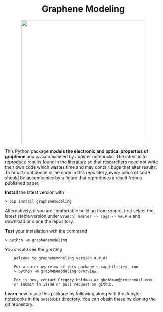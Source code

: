 <h1><center>Graphene Modeling</center></h1>

<center><img src='https://github.com/gholdman1/graphenemodeling/blob/master/notebooks/images/overview.png' width=400px /></center>

This Python package **models the electronic and optical properties of graphene** and is accompanied by Jupyter notebooks. The intent is to reproduce results found in the literature so that researchers need not write their own code which wastes time and may contain bugs that alter results. To boost confidence in the code in this repository, every piece of code should be accompanied by a figure that reproduces a result from a published paper.

**Install** the latest version with

```
> pip install graphenemodeling
```

Alternatively, if you are comfortable building from source, first select the latest stable version under `Branch: master -> Tags -> v#.#.#` and download or clone the repository.

**Test** your installation with the command

```
> python -m graphenemodeling
```

You should see the greeting

```
	Welcome to graphenemodeling version #.#.#!

    For a quick overview of this package's capabilities, run
    > python -m graphenemodeling overview

    For issues, contact Gregory Holdman at gholdman@protonmail.com
    or submit an issue or pull request on github.

```

**Learn** how to use this package by following along with the Jupyter notebooks in the `notebooks` directory. You can obtain these by cloning the git repository.
